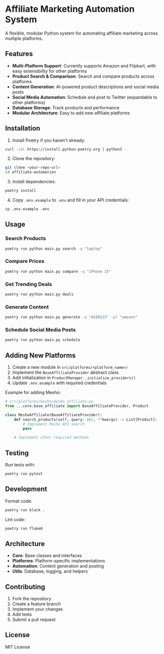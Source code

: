 # Affiliate Marketing Automation System

A flexible, modular Python system for automating affiliate marketing across multiple platforms.

## Features

- **Multi-Platform Support**: Currently supports Amazon and Flipkart, with easy extensibility for other platforms
- **Product Search & Comparison**: Search and compare products across platforms
- **Content Generation**: AI-powered product descriptions and social media posts
- **Social Media Automation**: Schedule and post to Twitter (expandable to other platforms)
- **Database Storage**: Track products and performance
- **Modular Architecture**: Easy to add new affiliate platforms

## Installation

1. Install Poetry if you haven't already:

```bash
curl -sSL https://install.python-poetry.org | python3 -
```

2. Clone the repository:

```bash
git clone <your-repo-url>
cd affiliate-automation
```

3. Install dependencies:

```bash
poetry install
```

4. Copy `.env.example` to `.env` and fill in your API credentials:

```bash
cp .env.example .env
```

## Usage

### Search Products

```bash
poetry run python main.py search -q "laptop"
```

### Compare Prices

```bash
poetry run python main.py compare -q "iPhone 15"
```

### Get Trending Deals

```bash
poetry run python main.py deals
```

### Generate Content

```bash
poetry run python main.py generate -p "ASIN123" -pl "amazon"
```

### Schedule Social Media Posts

```bash
poetry run python main.py schedule
```

## Adding New Platforms

1. Create a new module in `src/platforms/<platform_name>/`
2. Implement the `BaseAffiliateProvider` abstract class
3. Add initialization in `ProductManager._initialize_providers()`
4. Update `.env.example` with required credentials

Example for adding Mesho:

```python
# src/platforms/mesho/mesho_affiliate.py
from ...core.base_affiliate import BaseAffiliateProvider, Product

class MeshoAffiliate(BaseAffiliateProvider):
    def search_products(self, query: str, **kwargs) -> List[Product]:
        # Implement Mesho API search
        pass

    # Implement other required methods
```

## Testing

Run tests with:

```bash
poetry run pytest
```

## Development

Format code:

```bash
poetry run black .
```

Lint code:

```bash
poetry run flake8
```

## Architecture

- **Core**: Base classes and interfaces
- **Platforms**: Platform-specific implementations
- **Automation**: Content generation and posting
- **Utils**: Database, logging, and helpers

## Contributing

1. Fork the repository
2. Create a feature branch
3. Implement your changes
4. Add tests
5. Submit a pull request

## License

MIT License

